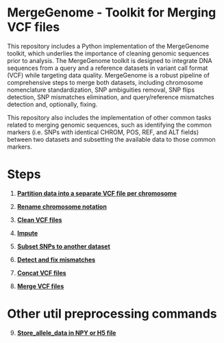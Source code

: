 # MergeGenome - Toolkit for Merging VCF files

This repository includes a Python implementation of the MergeGenome toolkit, which underlies the importance of cleaning genomic sequences prior to analysis. The MergeGenome toolkit is designed to integrate DNA sequences from a query and a reference datasets in variant call format (VCF) while targeting data quality. MergeGenome is a robust pipeline of comprehensive steps to merge both datasets, including chromosome nomenclature standardization, SNP ambiguities removal, SNP flips detection, SNP mismatches elimination, and query/reference mismatches detection and, optionally, fixing.

This repository also includes the implementation of other common tasks related to merging genomic sequences, such as identifying the common markers (i.e. SNPs with identical CHROM, POS, REF, and ALT fields) between two datasets and subsetting the available data to those common markers.

# Steps

1. **[Partition data into a separate VCF file per chromosome](readmes/README_1_partition_into_separate_files.md)**

2. **[Rename chromosome notation](readmes/README_2_rename_chrom_notation.md)**

3. **[Clean VCF files](readmes/README_3_clean_vcf_files.md)**

4. **[Impute](readmes/README_4_impute.md)**

5. **[Subset SNPs to another dataset](readmes/README_5_snps_subsetting.md)**

6. **[Detect and fix mismatches](readmes/README_6_detect_and_fix_mismatches.md)**

7. **[Concat VCF files](readmes/README_7_concat_vcf_files.md)**

8. **[Merge VCF files](readmes/README_8_merge_vcf_files.md)**

# Other util preprocessing commands

9. **[Store_allele_data in NPY or H5 file](readmes/README_9_store_allele_data.md)**

<!---
--- 1. **[Plot of PCA/UMAP/tSNE](readmes/README_1_make_pca_plots.md)**

3. **[Plot of SNPs means](readmes/README_2_plot_snps_means.md)**

--->